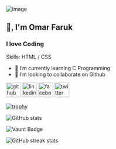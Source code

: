 ![Image](https://github.com/user-attachments/assets/1e8da5c8-e642-44bb-b1d0-b3fd80569204)
## 👋, I'm Omar Faruk
### I love Coding

Skills: HTML / CSS

- 🌱 I’m currently learning C Programming 
- 👯 I’m looking to collaborate on Github 


[<img src='https://cdn.jsdelivr.net/npm/simple-icons@3.0.1/icons/github.svg' alt='github' height='40'>](https://github.com/kffaruk)  [<img src='https://cdn.jsdelivr.net/npm/simple-icons@3.0.1/icons/linkedin.svg' alt='linkedin' height='40'>](https://www.linkedin.com/in/kffaruk00/)  [<img src='https://cdn.jsdelivr.net/npm/simple-icons@3.0.1/icons/facebook.svg' alt='facebook' height='40'>](https://www.facebook.com/kffaruk00)  [<img src='https://cdn.jsdelivr.net/npm/simple-icons@3.0.1/icons/twitter.svg' alt='twitter' height='40'>](https://twitter.com/kffaruk00)  

[![trophy](https://github-profile-trophy.vercel.app/?username=kffaruk)](https://github.com/ryo-ma/github-profile-trophy)

![GitHub stats](https://github-readme-stats.vercel.app/api?username=kffaruk&show_icons=true)  

![Vaunt Badge](https://api.vaunt.dev/v1/github/entities/kffaruk/contributions?format=svg&private=false)  

![GitHub streak stats](https://streak-stats.demolab.com/?user=kffaruk)  

